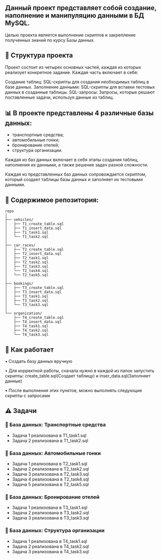 ## Данный проект представляет собой создание, наполнение и манипуляцию данными в БД MySQL.

Целью проекта является выполнение скриптов и закрепление полученных знаний по курсу Базы данных.

## 📁 Структура проекта
Проект состоит из четырех основных частей, каждая из которых реализует конкретное задание. Каждая часть включает в себя:

Создание таблиц: SQL-скрипты для создания необходимых таблиц в базе данных.
Заполнение данными: SQL-скрипты для вставки тестовых данных в созданные таблицы.
SQL-запросы: Запросы, которые решают поставленные задачи, используя данные из таблиц.

## 📊 В проекте представлены 4 различные базы данных:
- транспортные средства;
- автомобильные гонки;
- бронирование отелей;
- структура организации.

Каждая из баз данных включает в себя этапы создания таблиц, наполнения их данными, а также решение задач разной сложности.

Каждая из представленных баз данных сопровождается скриптом, который создает таблицы базы данных и заполняет их тестовыми данными.

## 📂 Содержимое репозитория:

```
repo
│
├── vehicles/
│   ├── T1_create_table.sql
│   ├── T1_insert_data.sql
│   ├── T1_task1.sql
│   └── T1_task2.sql
│
├── car_races/
│   ├── T2_create_table.sql
│   ├── T2_insert_data.sql
│   ├── T2_task1.sql
│   ├── T2_task2.sql
│   ├── T2_task3.sql
│   └── T2_task4.sql
│   └── T2_task5.sql
│
├── bookings/
│   ├── T3_create_table.sql
│   ├── T3_insert_data.sql
│   ├── T3_task1.sql
│   ├── T3_task2.sql
│   └── T3_task3.sql
│
└── organization/
    ├── T4_create_table.sql
    ├── T4_insert_data.sql
    ├── T4_task1.sql
    ├── T4_task2.sql
    └── T4_task3.sql
```


## 🚀 Как работает
• Создать базу данных вручную 

• Для корректной работы, сначала нужно в каждой из папок запустить скрипты: create_table.sql(Создает таблицу) и inser_data.sql(Заполняет данные)

• После выполнения этих пунктов, можно выполнять следующие скрипты с запросами

## ⚠️ Задачи

### 📝 База данных: Транспортные средства
- Задача 1 реализована в T1_task1.sql
- Задача 2 реализована в T1_task2.sql

### 📝 База данных: Автомобильные гонки
- Задача 1 реализована в T2_task1.sql
- Задача 2 реализована в T2_task2.sql
- Задача 3 реализована в T2_task3.sql
- Задача 4 реализована в T2_task4.sql
- Задача 5 реализована в T2_task5.sql

### 📝 База данных: Бронирование отелей
- Задача 1 реализована в T3_task1.sql
- Задача 2 реализована в T3_task2.sql
- Задача 3 реализована в T3_task3.sql

### 📝 База данных: Структура организации
- Задача 1 реализована в T4_task1.sql
- Задача 2 реализована в T4_task2.sql
- Задача 3 реализована в T4_task3.sql

  
 
